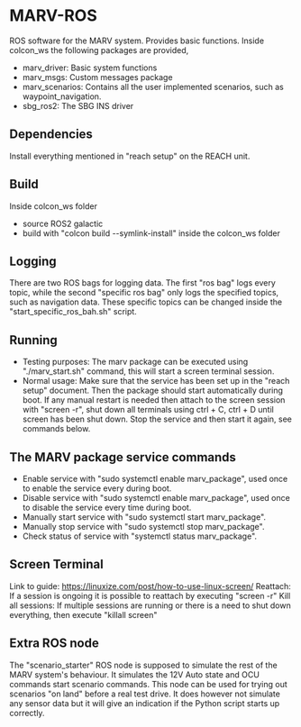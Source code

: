 # MARV-ROS
ROS software for the MARV system. Provides basic functions. Inside colcon_ws the following packages are provided,
- marv_driver: Basic system functions
- marv_msgs: Custom messages package
- marv_scenarios: Contains all the user implemented scenarios, such as waypoint_navigation.
- sbg_ros2: The SBG INS driver

## Dependencies
Install everything mentioned in "reach setup" on the REACH unit.

## Build
Inside colcon_ws folder
- source ROS2 galactic
- build with "colcon build --symlink-install" inside the colcon_ws folder

## Logging
There are two ROS bags for logging data. The first "ros bag" logs every topic, while the second "specific ros bag" only logs the specified topics, such as navigation data. These specific topics can be changed inside the "start_specific_ros_bah.sh" script.

## Running
- Testing purposes: The marv package can be executed using "./marv_start.sh" command, this will start a screen terminal session.
- Normal usage: Make sure that the service has been set up in the "reach setup" document. Then the package should start automatically during boot. If any manual restart is needed then attach to the screen session with "screen -r", shut down all terminals using ctrl + C, ctrl + D until screen has been shut down. Stop the service and then start it again, see commands below.

## The MARV package service commands
- Enable service with "sudo systemctl enable marv_package", used once to enable the service every during boot.
- Disable service with "sudo systemctl enable marv_package", used once to disable the service every time during boot.
- Manually start service with "sudo systemctl start marv_package".
- Manually stop service with "sudo systemctl stop marv_package".
- Check status of service with "systemctl status marv_package".

## Screen Terminal
Link to guide: https://linuxize.com/post/how-to-use-linux-screen/
Reattach: If a session is ongoing it is possible to reattach by executing "screen -r"
Kill all sessions: If multiple sessions are running or there is a need to shut down everything, then execute "killall screen"

## Extra ROS node
The "scenario_starter" ROS node is supposed to simulate the rest of the MARV system's behaviour. It simulates the 12V Auto state and OCU commands start scenario commands. This node can be used for trying out scenarios "on land" before a real test drive. It does however not simulate any sensor data but it will give an indication if the Python script starts up correctly.

